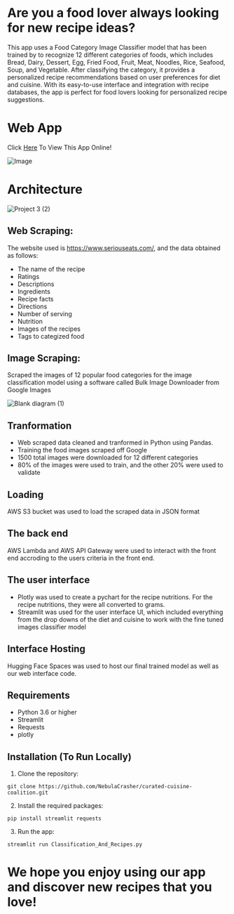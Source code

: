 # Are you a food lover always looking for new recipe ideas?

This app uses a Food Category Image Classifier model that has been trained by to recognize 12 different categories of foods, which includes Bread, Dairy, Dessert, Egg, Fried Food, Fruit, Meat, Noodles, Rice, Seafood, Soup, and Vegetable. After classifying the category, it provides a personalized recipe recommendations based on user preferences for diet and cuisine. With its easy-to-use interface and integration with recipe databases, the app is perfect for food lovers looking for personalized recipe suggestions.

# Web App
Click [Here](https://huggingface.co/spaces/Kaludi/Food-Category-Classification-And-Recipes-Recommender_App "Here") To View This App Online!

![Image](https://user-images.githubusercontent.com/63890666/220527352-d0c91d29-e0de-4e0d-9b68-dfaa00b4b6e4.png)

# Architecture

![Project 3 (2)](https://user-images.githubusercontent.com/111074755/220503596-36f2d9b6-4459-4c22-a037-fea40a98c855.png)

## Web Scraping:

The website used is https://www.seriouseats.com/, and the data obtained as follows:

- The name of the recipe
- Ratings
- Descriptions
- Ingredients 
- Recipe facts
- Directions
- Number of serving 
- Nutrition 
- Images of the recipes 
- Tags to categized food 

## Image Scraping:

Scraped the images of 12 popular food categories for the image classification model using a software called Bulk Image Downloader from Google Images

![Blank diagram (1)](https://user-images.githubusercontent.com/111074755/220501181-f60d9cab-5932-4c8d-b7fe-7e5eafbe3c4d.png)

## Tranformation

- Web scraped data cleaned and tranformed in Python using Pandas. 
- Training the food images scraped off Google 
- 1500 total images were downloaded for 12 different categories
- 80% of the images were used to train, and the other 20% were used to validate

## Loading

AWS S3 bucket was used to load the scraped data in JSON format

## The back end

AWS Lambda and AWS API Gateway were used to interact with the front end accroding to the users criteria in the front end.

## The user interface 

- Plotly was used to create a pychart for the recipe nutritions. For the recipe nutritions, they were all converted to grams. 
- Streamlit was used for the user interface UI, which included everything from the drop downs of the diet and cuisine to work with the fine tuned images classifier model

## Interface Hosting

Hugging Face Spaces was used to host our final trained model as well as our web interface code.

## Requirements

-   Python 3.6 or higher
-   Streamlit
-   Requests
-   plotly

## Installation (To Run Locally)

1.  Clone the repository:

`git clone https://github.com/NebulaCrasher/curated-cuisine-coalition.git` 

2.  Install the required packages:

`pip install streamlit requests` 

3.  Run the app:

`streamlit run Classification_And_Recipes.py`

# We hope you enjoy using our app and discover new recipes that you love!
